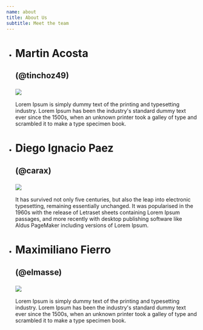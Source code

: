 ```yaml
---
name: about
title: About Us
subtitle: Meet the team
---
```



- # Martin Acosta
  ## (@tinchoz49)
  ### ![](https://pbs.twimg.com/profile_images/709043762530484224/UVrRVPGx.jpg)  
  Lorem Ipsum is simply dummy text of the printing and typesetting industry. Lorem Ipsum has been the industry's standard dummy text ever since the 1500s, when an unknown printer took a galley of type and scrambled it to make a type specimen book.

- # Diego Ignacio Paez
  ## (@carax)
  ### ![](https://pbs.twimg.com/profile_images/754780261628477444/x3x7qd9B.jpg)
  It has survived not only five centuries, but also the leap into electronic typesetting, remaining essentially unchanged. It was popularised in the 1960s with the release of Letraset sheets containing Lorem Ipsum passages, and more recently with desktop publishing software like Aldus PageMaker including versions of Lorem Ipsum.

- # Maximiliano Fierro
  ## (@elmasse)
  ### ![](https://pbs.twimg.com/profile_images/723557592086249472/GWX66stu.jpg)
  Lorem Ipsum is simply dummy text of the printing and typesetting industry. Lorem Ipsum has been the industry's standard dummy text ever since the 1500s, when an unknown printer took a galley of type and scrambled it to make a type specimen book.
